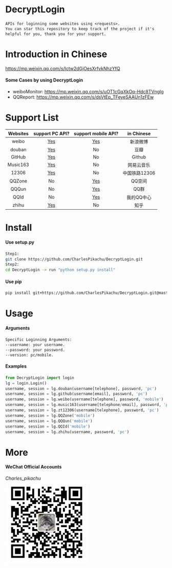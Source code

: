 # DecryptLogin
```
APIs for loginning some websites using <requests>.
You can star this repository to keep track of the project if it's helpful for you, thank you for your support.
```

# Introduction in Chinese
https://mp.weixin.qq.com/s/lctw2dGjOesXrfvkNhzYfQ
#### Some Cases by using DecryptLogin
- weiboMonitor: https://mp.weixin.qq.com/s/uOT1cGqXkOq-Hdc8TVnglg
- QQReport: https://mp.weixin.qq.com/s/dsVtEp_TFeyeSAAUn1zFEw

# Support List
|  Websites        | support PC API?                              |  support mobile API?                       |  in Chinese    |
|  :----:          | :----:                                       |  :----:                                    |  :----:        |
|  weibo           | [Yes](./DecryptLogin/platforms/weibo.py)     |  [Yes](./DecryptLogin/platforms/weibo.py)  |  新浪微博      |
|  douban          | [Yes](./DecryptLogin/platforms/douban.py)    |  No                                        |  豆瓣          |
|  GitHub          | [Yes](./DecryptLogin/platforms/github.py)    |  No                                        |  Github        |
|  Music163        | [Yes](./DecryptLogin/platforms/music163.py)  |  No                                        |  网易云音乐    |
|  12306           | [Yes](./DecryptLogin/platforms/zt12306.py)   |  No                                        |  中国铁路12306 |
|  QQZone          | No                                           |  [Yes](./DecryptLogin/platforms/QQZone.py) |  QQ空间        |
|  QQQun           | No                                           |  [Yes](./DecryptLogin/platforms/QQQun.py)  |  QQ群          |
|  QQId			   | No                                           |  [Yes](./DecryptLogin/platforms/QQId.py)   |  我的QQ中心    |
|  zhihu		   | [Yes](./DecryptLogin/platforms/zhihu.py)     |  No                                        |  知乎          |

# Install
#### Use setup.py
```sh
Step1:
git clone https://github.com/CharlesPikachu/DecryptLogin.git
Step2:
cd DecryptLogin -> run "python setup.py install"
```
#### Use pip
```sh
pip install git+https://github.com/CharlesPikachu/DecryptLogin.git@master
```

# Usage
#### Arguments
```
Specific Loginning Arguments:
--username: your username.
--password: your password.
--version: pc/mobile.
```
#### Examples
```python
from DecryptLogin import login
lg = login.Login()
username, session = lg.douban(username[telephone], password, 'pc')
username, session = lg.github(username[email], password, 'pc')
username, session = lg.weibo(username[telephone], password, 'mobile')
username, session = lg.music163(username[telephone/email], password, 'pc')
username, session = lg.zt12306(username[telephone], password, 'pc')
username, session = lg.QQZone('mobile')
username, session = lg.QQQun('mobile')
username, session = lg.QQId('mobile')
username, session = lg.zhihu(username, password, 'pc')
```

# More
#### WeChat Official Accounts
*Charles_pikachu*  
![img](./pictures/pikachu.jpg)